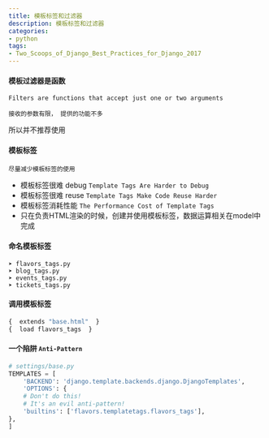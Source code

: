 ```yaml
---
title: 模板标签和过滤器 
description: 模板标签和过滤器 
categories:
- python
tags:
- Two_Scoops_of_Django_Best_Practices_for_Django_2017
---
```


#### 模板过滤器是函数
    
    Filters are functions that accept just one or two arguments
    
    接收的参数有限， 提供的功能不多
    
所以并不推荐使用
    


#### 模板标签

`尽量减少模板标签的使用`

- 模板标签很难 debug `Template Tags Are Harder to Debug`
- 模板标签很难 reuse `Template Tags Make Code Reuse Harder`
- 模板标签消耗性能  `The Performance Cost of Template Tags`
- 只在负责HTML渲染的时候，创建并使用模板标签，数据运算相关在model中完成



#### 命名模板标签

    ➤ flavors_tags.py
    ➤ blog_tags.py
    ➤ events_tags.py
    ➤ tickets_tags.py

#### 调用模板标签

```python
{  extends "base.html"  }
{  load flavors_tags  }


```


#### 一个陷阱 `Anti-Pattern`

```python
# settings/base.py
TEMPLATES = [
    'BACKEND': 'django.template.backends.django.DjangoTemplates',
    'OPTIONS': {
    # Don't do this!
    # It's an evil anti-pattern!
    'builtins': ['flavors.templatetags.flavors_tags'],
},
]

```

